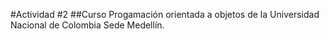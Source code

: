 #Actividad #2 
##Curso Progamación orientada a objetos de la Universidad Nacional de Colombia Sede Medellín.
